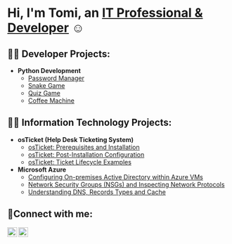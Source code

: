 <h1>Hi, I'm Tomi, an <a href="https://www.linkedin.com/in/tomisalami/">IT Professional & Developer</a> ☺</h1>

<h2>👨‍💻 Developer Projects:</h2>

- <b>Python Development</b>
  - [Password Manager](https://github.com/tomie-s/day-29-password-manager)
  - [Snake Game](https://github.com/tomie-s/day-20-snake-game)
  - [Quiz Game](https://github.com/tomie-s/day-17-quiz-game-project)
  - [Coffee Machine](https://github.com/tomie-s/day-16-python-coding/tree/master)

<h2>👨‍💻 Information Technology Projects:</h2>

- <b>osTicket (Help Desk Ticketing System)</b>
  - [osTicket: Prerequisites and Installation](https://github.com/tomie-s/osticket-prereqs)
  - [osTicket: Post-Installation Configuration](https://github.com/tomie-s/osticket-config)
  - [osTicket: Ticket Lifecycle Examples](https://github.com/tomie-s/osticket-lifecycle)
- <b>Microsoft Azure</b>
  - [Configuring On-premises Active Directory within Azure VMs](https://github.com/tomie-s/ad-config)
  - [Network Security Groups (NSGs) and Inspecting Network Protocols](https://github.com/tomie-s/azure-nsgs)
  - [Understanding DNS, Records Types and Cache](https://github.com/tomie-s/azure-dns)

<h2>🤳Connect with me:</h2>

[<img align="left" alt="Josh | LinkedIn" width="22px" src="https://cdn.jsdelivr.net/npm/simple-icons@v3/icons/linkedin.svg" />][linkedin]
[<img align="left" alt="Josh | Instagram" width="22px" src="https://cdn.jsdelivr.net/npm/simple-icons@v3/icons/instagram.svg" />][instagram]

[instagram]: https://www.instagram.com/tomi.e.s
[linkedin]: https://www.linkedin.com/in/tomisalami/

